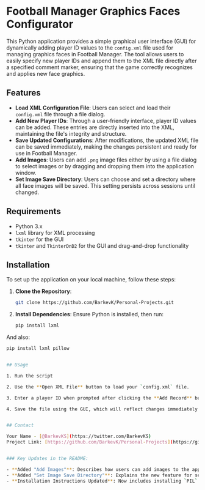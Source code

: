 # Football Manager Graphics Faces Configurator

This Python application provides a simple graphical user interface (GUI) for
dynamically adding player ID values to the `config.xml` file used for managing
graphics faces in Football Manager. The tool allows users to easily specify
new player IDs and append them to the XML file directly after a specified comment marker,
ensuring that the game correctly recognizes and applies new face graphics.

## Features

- **Load XML Configuration File**: Users can select and load their `config.xml` file through a file dialog.
- **Add New Player IDs**: Through a user-friendly interface, player ID values can be added. These entries are directly inserted into the XML, maintaining the file's integrity and structure.
- **Save Updated Configurations**: After modifications, the updated XML file can be saved immediately, making the changes persistent and ready for use in Football Manager.
- **Add Images**: Users can add `.png` image files either by using a file dialog to select images or by dragging and dropping them into the application window.
- **Set Image Save Directory**: Users can choose and set a directory where all face images will be saved. This setting persists across sessions until changed.

## Requirements

- Python 3.x
- `lxml` library for XML processing
- `tkinter` for the GUI
- `tkinter` and `TkinterDnD2` for the GUI and drag-and-drop functionality

## Installation

To set up the application on your local machine, follow these steps:

1. **Clone the Repository**:
   ```bash
   git clone https://github.com/BarkevK/Personal-Projects.git

2. **Install Dependencies**:
Ensure Python is installed, then run:
   ```bash
   pip install lxml
And also:
   ```bash
   pip install lxml pillow


## Usage

1. Run the script

2. Use the **Open XML File** button to load your `config.xml` file.

3. Enter a player ID when prompted after clicking the **Add Record** button. This ID is then inserted into the XML configuration file/

4. Save the file using the GUI, which will reflect changes immediately in the XML document.


## Contact

Your Name - [@BarkevKS](https://twitter.com/BarkevKS)  
Project Link: [https://github.com/BarkevK/Personal-Projects](https://github.com/BarkevK/Personal-Projects/blob/main/Football%20Manager/FM_XML_adder.py)


### Key Updates in the README:

- **Added "Add Images"**: Describes how users can add images to the application.
- **Added "Set Image Save Directory"**: Explains the new feature for setting a directory to store images.
- **Installation Instructions Updated**: Now includes installing `PIL` (Pillow) for image handling.
   
